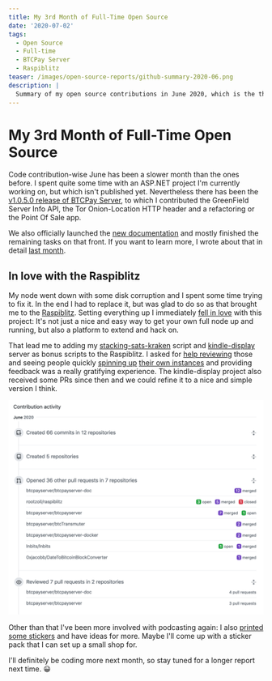 ```yaml
---
title: My 3rd Month of Full-Time Open Source
date: '2020-07-02'
tags:
  - Open Source
  - Full-time
  - BTCPay Server
  - Raspiblitz
teaser: /images/open-source-reports/github-summary-2020-06.png
description: |
  Summary of my open source contributions in June 2020, which is the third month of my full-time open source journey.
---
```

# My 3rd Month of Full-Time Open Source

Code contribution-wise June has been a slower month than the ones before.
I spent quite some time with an ASP.NET project I'm currently working on, but which isn't published yet.
Nevertheless there has been the [v1.0.5.0 release of BTCPay Server](https://blog.btcpayserver.org/btcpay-server-1-0-5-0/), to which I contributed the GreenField Server Info API, the Tor Onion-Location HTTP header and a refactoring or the Point Of Sale app.

We also officially launched the [new documentation](https://twitter.com/NicolasDorier/status/1277196610364043265) and mostly finished the remaining tasks on that front.
If you want to learn more, I wrote about that in detail [last month](/open-source-may-2020.html).

## In love with the Raspiblitz

My node went down with some disk corruption and I spent some time trying to fix it.
In the end I had to replace it, but was glad to do so as that brought me to the [Raspiblitz](https://github.com/rootzoll/raspiblitz).
Setting everything up I immediately [fell in love](https://twitter.com/_einundzwanzig_/status/1278545640310611970) with this project:
It's not just a nice and easy way to get your own full node up and running, but also a platform to extend and hack on.

That lead me to adding my [stacking-sats-kraken](https://github.com/dennisreimann/stacking-sats-kraken) script and [kindle-display](https://github.com/dennisreimann/kindle-display) server as bonus scripts to the Raspiblitz.
I asked for [help reviewing](https://twitter.com/_d11n_/status/1277898277040672768) those and seeing people quickly [spinning up](https://twitter.com/emzy/status/1278015347770228737) [their own instances](https://twitter.com/grnqrtr/status/1283995575088582657) and providing feedback was a really gratifying experience.
The kindle-display project also received some PRs since then and we could refine it to a nice and simple version I think.

![Github Summary for June 2020](/images/open-source-reports/github-summary-2020-06.png)

Other than that I've been more involved with podcasting again:
I also [printed some stickers](https://twitter.com/_d11n_/status/1276443243694239745) and have ideas for more.
Maybe I'll come up with a sticker pack that I can set up a small shop for.

I'll definitely be coding more next month, so stay tuned for a longer report next time. 😀
